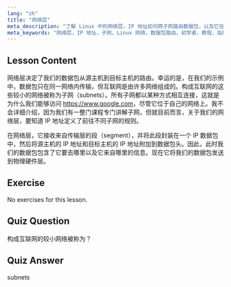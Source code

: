 ```yaml
---
lang: "zh"
title: "网络层"
meta_description: "了解 Linux 中的网络层，IP 地址如何跨子网路由数据包，以及它在数据传输中的作用。开始您的 Linux 网络之旅！"
meta_keywords: "网络层，IP 地址，子网，Linux 网络，数据包路由，初学者，教程，指南"
---
```


## Lesson Content

网络层决定了我们的数据包从源主机到目标主机的路由。幸运的是，在我们的示例中，数据包只在同一网络内传输，但互联网是由许多网络组成的。构成互联网的这些较小的网络被称为子网（subnets）。所有子网都以某种方式相互连接，这就是为什么我们能够访问 <https://www.google.com>，尽管它位于自己的网络上。我不会详细介绍，因为我们有一整门课程专门讲解子网，但就目前而言，关于我们的网络层，要知道 IP 地址定义了前往不同子网的规则。

在网络层，它接收来自传输层的段（segment），并将此段封装在一个 IP 数据包中，然后将源主机的 IP 地址和目标主机的 IP 地址附加到数据包头。因此，此时我们的数据包包含了它要去哪里以及它来自哪里的信息。现在它将我们的数据包发送到物理硬件层。

## Exercise

No exercises for this lesson.

## Quiz Question

构成互联网的较小网络被称为？

## Quiz Answer

subnets
